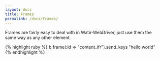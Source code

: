 ```yaml
---
layout: docs
title: Frames
permalink: /docs/frames/
---
```


Frames are fairly easy to deal with in Watir-WebDriver, just use them the same way as any other element.

{% highlight ruby %}
b.frame(:id => "content_ifr").send_keys "hello world"
{% endhighlight %}
